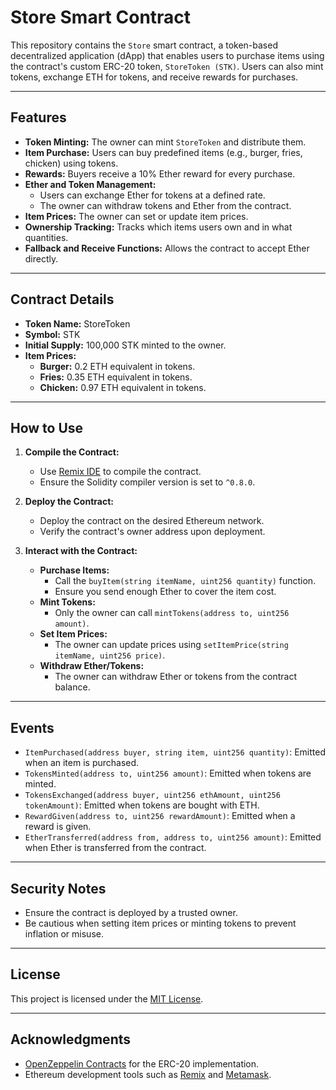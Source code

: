 # **Store Smart Contract**

This repository contains the `Store` smart contract, a token-based decentralized application (dApp) that enables users to purchase items using the contract's custom ERC-20 token, `StoreToken (STK)`. Users can also mint tokens, exchange ETH for tokens, and receive rewards for purchases.

---

## **Features**
- **Token Minting:** The owner can mint `StoreToken` and distribute them.
- **Item Purchase:** Users can buy predefined items (e.g., burger, fries, chicken) using tokens.
- **Rewards:** Buyers receive a 10% Ether reward for every purchase.
- **Ether and Token Management:**
  - Users can exchange Ether for tokens at a defined rate.
  - The owner can withdraw tokens and Ether from the contract.
- **Item Prices:** The owner can set or update item prices.
- **Ownership Tracking:** Tracks which items users own and in what quantities.
- **Fallback and Receive Functions:** Allows the contract to accept Ether directly.

---

## **Contract Details**
- **Token Name:** StoreToken
- **Symbol:** STK
- **Initial Supply:** 100,000 STK minted to the owner.
- **Item Prices:**
  - **Burger:** 0.2 ETH equivalent in tokens.
  - **Fries:** 0.35 ETH equivalent in tokens.
  - **Chicken:** 0.97 ETH equivalent in tokens.

---

## **How to Use**
1. **Compile the Contract:**
   - Use [Remix IDE](https://remix.ethereum.org) to compile the contract.
   - Ensure the Solidity compiler version is set to `^0.8.0`.

2. **Deploy the Contract:**
   - Deploy the contract on the desired Ethereum network.
   - Verify the contract's owner address upon deployment.

3. **Interact with the Contract:**
   - **Purchase Items:**
     - Call the `buyItem(string itemName, uint256 quantity)` function.
     - Ensure you send enough Ether to cover the item cost.
   - **Mint Tokens:**
     - Only the owner can call `mintTokens(address to, uint256 amount)`.
   - **Set Item Prices:**
     - The owner can update prices using `setItemPrice(string itemName, uint256 price)`.
   - **Withdraw Ether/Tokens:**
     - The owner can withdraw Ether or tokens from the contract balance.

---

## **Events**
- `ItemPurchased(address buyer, string item, uint256 quantity)`: Emitted when an item is purchased.
- `TokensMinted(address to, uint256 amount)`: Emitted when tokens are minted.
- `TokensExchanged(address buyer, uint256 ethAmount, uint256 tokenAmount)`: Emitted when tokens are bought with ETH.
- `RewardGiven(address to, uint256 rewardAmount)`: Emitted when a reward is given.
- `EtherTransferred(address from, address to, uint256 amount)`: Emitted when Ether is transferred from the contract.

---

## **Security Notes**
- Ensure the contract is deployed by a trusted owner.
- Be cautious when setting item prices or minting tokens to prevent inflation or misuse.

---

## **License**
This project is licensed under the [MIT License](LICENSE).

---

## **Acknowledgments**
- [OpenZeppelin Contracts](https://github.com/OpenZeppelin/openzeppelin-contracts) for the ERC-20 implementation.
- Ethereum development tools such as [Remix](https://remix.ethereum.org) and [Metamask](https://metamask.io).
